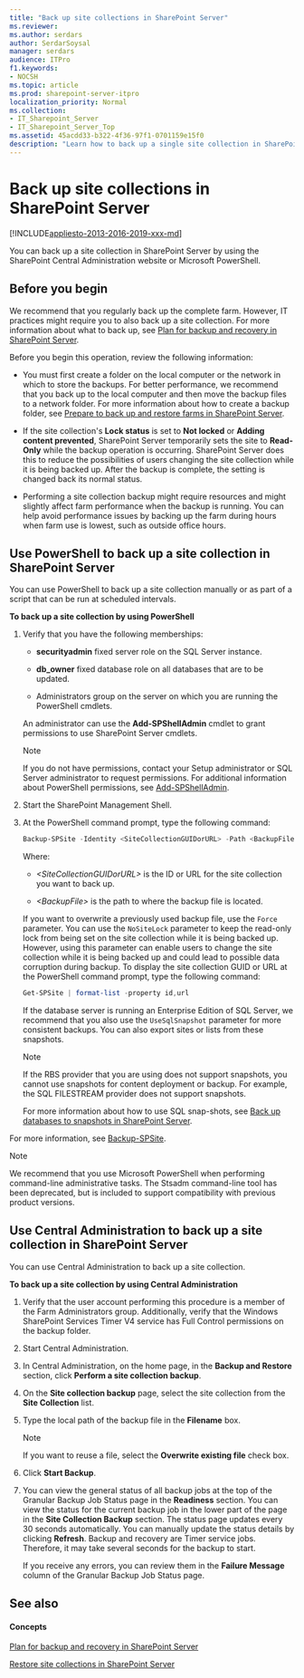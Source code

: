 ```yaml
---
title: "Back up site collections in SharePoint Server"
ms.reviewer: 
ms.author: serdars
author: SerdarSoysal
manager: serdars
audience: ITPro
f1.keywords:
- NOCSH
ms.topic: article
ms.prod: sharepoint-server-itpro
localization_priority: Normal
ms.collection:
- IT_Sharepoint_Server
- IT_Sharepoint_Server_Top
ms.assetid: 45acdd33-b322-4f36-97f1-0701159e15f0
description: "Learn how to back up a single site collection in SharePoint Server."
---
```


# Back up site collections in SharePoint Server

[!INCLUDE[appliesto-2013-2016-2019-xxx-md](../includes/appliesto-2013-2016-2019-xxx-md.md)]
  
You can back up a site collection in SharePoint Server by using the SharePoint Central Administration website or Microsoft PowerShell. 
  
    
## Before you begin
<a name="begin"> </a>

We recommend that you regularly back up the complete farm. However, IT practices might require you to also back up a site collection. For more information about what to back up, see [Plan for backup and recovery in SharePoint Server](backup-and-recovery-planning.md).
  
Before you begin this operation, review the following information:
  
- You must first create a folder on the local computer or the network in which to store the backups. For better performance, we recommend that you back up to the local computer and then move the backup files to a network folder. For more information about how to create a backup folder, see [Prepare to back up and restore farms in SharePoint Server](prepare-to-back-up-and-restore.md).
    
- If the site collection's **Lock status** is set to **Not locked** or **Adding content prevented**, SharePoint Server temporarily sets the site to **Read-Only** while the backup operation is occurring. SharePoint Server does this to reduce the possibilities of users changing the site collection while it is being backed up. After the backup is complete, the setting is changed back its normal status. 
    
- Performing a site collection backup might require resources and might slightly affect farm performance when the backup is running. You can help avoid performance issues by backing up the farm during hours when farm use is lowest, such as outside office hours.
    
## Use PowerShell to back up a site collection in SharePoint Server
<a name="proc1"> </a>

You can use PowerShell to back up a site collection manually or as part of a script that can be run at scheduled intervals.
  
 **To back up a site collection by using PowerShell**
  
1. Verify that you have the following memberships:
    
   - **securityadmin** fixed server role on the SQL Server instance. 
    
   - **db_owner** fixed database role on all databases that are to be updated. 
    
   - Administrators group on the server on which you are running the PowerShell cmdlets.
    
    An administrator can use the **Add-SPShellAdmin** cmdlet to grant permissions to use SharePoint Server cmdlets. 
    
    > [!NOTE]
    > If you do not have permissions, contact your Setup administrator or SQL Server administrator to request permissions. For additional information about PowerShell permissions, see [Add-SPShellAdmin](/powershell/module/sharepoint-server/Add-SPShellAdmin?view=sharepoint-ps). 
  
2. Start the SharePoint Management Shell.
    
3. At the PowerShell command prompt, type the following command:
    
   ```powershell
   Backup-SPSite -Identity <SiteCollectionGUIDorURL> -Path <BackupFile> [-Force] [-NoSiteLock] [-UseSqlSnapshot] [-Verbose]
   ```

    Where:
    
   -  _\<SiteCollectionGUIDorURL\>_ is the ID or URL for the site collection you want to back up. 
    
   -  _\<BackupFile\>_ is the path to where the backup file is located. 
    
    If you want to overwrite a previously used backup file, use the  `Force` parameter. You can use the  `NoSiteLock` parameter to keep the read-only lock from being set on the site collection while it is being backed up. However, using this parameter can enable users to change the site collection while it is being backed up and could lead to possible data corruption during backup. To display the site collection GUID or URL at the PowerShell command prompt, type the following command: 
    
   ```powershell
   Get-SPSite | format-list -property id,url
   ```

    If the database server is running an Enterprise Edition of SQL Server, we recommend that you also use the  `UseSqlSnapshot` parameter for more consistent backups. You can also export sites or lists from these snapshots. 
    
    > [!NOTE]
    > If the RBS provider that you are using does not support snapshots, you cannot use snapshots for content deployment or backup. For example, the SQL FILESTREAM provider does not support snapshots. 
  
    For more information about how to use SQL snap-shots, see [Back up databases to snapshots in SharePoint Server](back-up-databases-to-snapshots.md).
    
For more information, see [Backup-SPSite](/powershell/module/sharepoint-server/backup-spsite?view=sharepoint-ps).
  
> [!NOTE]
> We recommend that you use Microsoft PowerShell when performing command-line administrative tasks. The Stsadm command-line tool has been deprecated, but is included to support compatibility with previous product versions. 
  
## Use Central Administration to back up a site collection in SharePoint Server
<a name="proc2"> </a>

You can use Central Administration to back up a site collection. 
  
 **To back up a site collection by using Central Administration**
  
1. Verify that the user account performing this procedure is a member of the Farm Administrators group. Additionally, verify that the Windows SharePoint Services Timer V4 service has Full Control permissions on the backup folder.
    
2. Start Central Administration.
    
3. In Central Administration, on the home page, in the **Backup and Restore** section, click **Perform a site collection backup**.
    
4. On the **Site collection backup** page, select the site collection from the **Site Collection** list. 
    
5. Type the local path of the backup file in the **Filename** box. 
    
    > [!NOTE]
    > If you want to reuse a file, select the **Overwrite existing file** check box. 
  
6. Click **Start Backup**.
    
7. You can view the general status of all backup jobs at the top of the Granular Backup Job Status page in the **Readiness** section. You can view the status for the current backup job in the lower part of the page in the **Site Collection Backup** section. The status page updates every 30 seconds automatically. You can manually update the status details by clicking **Refresh**. Backup and recovery are Timer service jobs. Therefore, it may take several seconds for the backup to start.
    
    If you receive any errors, you can review them in the **Failure Message** column of the Granular Backup Job Status page. 
    
## See also
<a name="proc2"> </a>

#### Concepts

[Plan for backup and recovery in SharePoint Server](backup-and-recovery-planning.md)
  
[Restore site collections in SharePoint Server](restore-site-collections.md)

